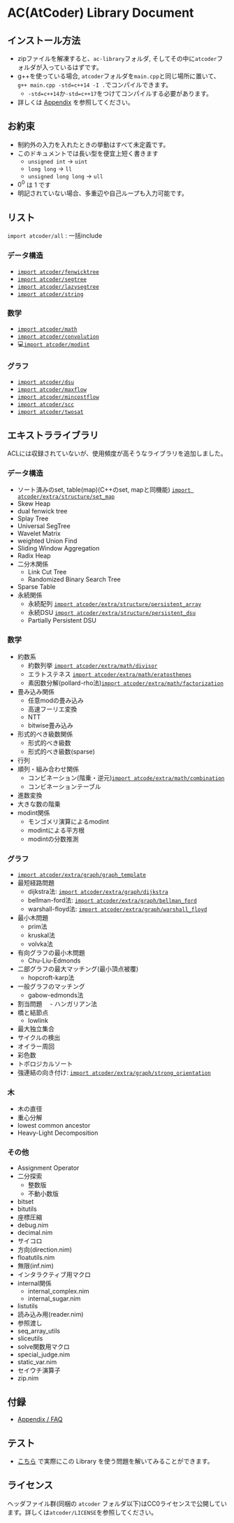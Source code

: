 # AC(AtCoder) Library Document

## インストール方法

- zipファイルを解凍すると、`ac-library`フォルダ, そしてその中に`atcoder`フォルダが入っているはずです。
- g++を使っている場合, `atcoder`フォルダを`main.cpp`と同じ場所に置いて、`g++ main.cpp -std=c++14 -I .`でコンパイルできます。  
  - `-std=c++14`か`-std=c++17`をつけてコンパイルする必要があります。
- 詳しくは [Appendix](./appendix.html) を参照してください。

## お約束

- 制約外の入力を入れたときの挙動はすべて未定義です。
- このドキュメントでは長い型を便宜上短く書きます
  - `unsigned int` → `uint`
  - `long long` → `ll`
  - `unsigned long long` → `ull`
- $0^0$ は $1$ です
- 明記されていない場合、多重辺や自己ループも入力可能です。

## リスト

`import atcoder/all` : 一括include

### データ構造

- [`import atcoder/fenwicktree`](./fenwicktree.html)
- [`import atcoder/segtree`](./segtree.html)
- [`import atcoder/lazysegtree`](./lazysegtree.html)
- [`import atcoder/string`](./string.html)

### 数学

- [`import atcoder/math`](./math.html)
- [`import atcoder/convolution`](./convolution.html)
- 💻[`import atcoder/modint`](./modint.html)

### グラフ

- [`import atcoder/dsu`](./dsu.html)
- [`import atcoder/maxflow`](./maxflow.html)
- [`import atcoder/mincostflow`](./mincostflow.html)
- [`import atcoder/scc`](./scc.html)
- [`import atcoder/twosat`](./twosat.html)

## エキストラライブラリ

ACLには収録されていないが、使用頻度が高そうなライブラリを追加しました。

### データ構造
- ソート済みのset, table(map)(C++のset, mapと同機能)  [`import atcoder/extra/structure/set_map`](./extra/structure/sorted_set_map.html)
- Skew Heap
- dual fenwick tree
- Splay Tree
- Universal SegTree
- Wavelet Matrix
- weighted Union Find
- Sliding Window Aggregation
- Radix Heap
- 二分木関係
  - Link Cut Tree
  - Randomized Binary Search Tree
- Sparse Table
- 永続関係
  - 永続配列 [`import atcoder/extra/structure/persistent_array`](./extra/structure/persistent_array.html)
  - 永続DSU [`import atcoder/extra/structure/persistent_dsu`](./extra/structure/persistent_dsu.html)
  - Partially Persistent DSU


### 数学
- 約数系
  - 約数列挙 [`import atcoder/extra/math/divisor`](./extra/math/divisor.html)
  - エラトステネス [`import atcoder/extra/math/eratosthenes`](./extra/math/eratosthenes.html)
  - 素因数分解(pollard-rho法)[`import atcoder/extra/math/factorization`](./extra/math/factorization.html)
- 畳み込み関係
  - 任意modの畳み込み
  - 高速フーリエ変換
  - NTT
  - bitwise畳み込み
- 形式的べき級数関係
  - 形式的べき級数
  - 形式的べき級数(sparse)
- 行列
- 順列・組み合わせ関係
  - コンビネーション(階乗・逆元)[`import atcode/extra/math/combination`](./extra/math/combination.html)
  - コンビネーションテーブル
- 進数変換
- 大きな数の階乗
- modint関係
  - モンゴメリ演算によるmodint
  - modintによる平方根
  - modintの分数推測

### グラフ
- [`import atcoder/extra/graph/graph_template`](./extra/graph/graph_template.html)
- 最短経路問題
  - dijkstra法: [`import atcoder/extra/graph/dijkstra`](./extra/graph/dijkstra.html)
  - bellman-ford法: [`import atcoder/extra/graph/bellman_ford`](./extra/graph/bellman_ford.html)
  - warshall-floyd法: [`import atcoder/extra/graph/warshall_floyd`](./extra/graph/warshall_floyd.html)
- 最小木問題
  - prim法
  - kruskal法
  - volvka法
- 有向グラフの最小木問題
  - Chu-Liu-Edmonds
- 二部グラフの最大マッチング(最小頂点被覆)
  - hopcroft-karp法
- 一般グラフのマッチング
  - gabow-edmonds法
- 割当問題
　- ハンガリアン法
- 橋と結節点
  - lowlink
- 最大独立集合
- サイクルの検出
- オイラー周回
- 彩色数
- トポロジカルソート
- 強連結の向き付け: [`import atcoder/extra/graph/strong_orientation`](./extra/graph/strong_orientation.html)

### 木
- 木の直径
- 重心分解
- lowest common ancestor
- Heavy-Light Decomposition

### その他
- Assignment Operator
- 二分探索
  - 整数版
  - 不動小数版
- bitset
- bitutils
- 座標圧縮
- debug.nim
- decimal.nim
- サイコロ
- 方向(direction.nim)
- floatutils.nim
- 無限(inf.nim)
- インタラクティブ用マクロ
- internal関係
  - internal_complex.nim
  - internal_sugar.nim
- listutils
- 読み込み用(reader.nim)
- 参照渡し
- seq_array_utils
- sliceutils
- solve関数用マクロ
- special_judge.nim
- static_var.nim
- セイウチ演算子
- zip.nim


## 付録

- [Appendix / FAQ](./appendix.html)

## テスト

- [こちら](https://atcoder.jp/contests/practice2) で実際にこの Library を使う問題を解いてみることができます。

## ライセンス

ヘッダファイル群(同梱の `atcoder` フォルダ以下)はCC0ライセンスで公開しています。詳しくは`atcoder/LICENSE`を参照してください。
